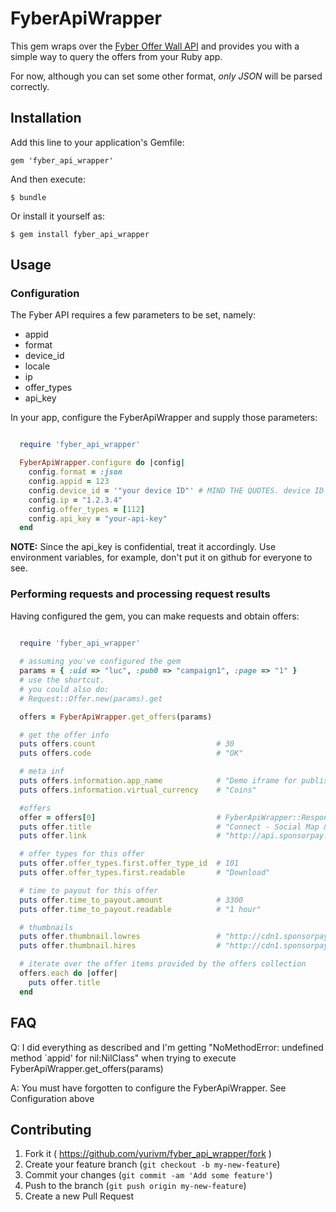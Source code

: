 # FyberApiWrapper

This gem wraps over the [Fyber Offer Wall API](http://developer.fyber.com/content/ios/offer-wall/offer-api/ "Fyber Offer Wall API") and provides you with a simple way to query the offers from your Ruby app.

For now, although you can set some other format, *only JSON* will be parsed correctly.

## Installation

Add this line to your application's Gemfile:

    gem 'fyber_api_wrapper'

And then execute:

    $ bundle

Or install it yourself as:

    $ gem install fyber_api_wrapper

## Usage

### Configuration

The Fyber API requires a few parameters to be set, namely:
  * appid
  * format
  * device_id
  * locale
  * ip
  * offer_types
  * api_key

In your app, configure the FyberApiWrapper and supply those parameters:

```ruby

  require 'fyber_api_wrapper'

  FyberApiWrapper.configure do |config|
    config.format = :json
    config.appid = 123
    config.device_id = '"your device ID"' # MIND THE QUOTES. device ID has quotes.
    config.ip = "1.2.3.4"
    config.offer_types = [112]
    config.api_key = "your-api-key"
  end

```
**NOTE:** Since the api_key is confidential, treat it accordingly. Use environment variables, for example, don't put it on github for everyone to see.
 
### Performing requests and processing request results

Having configured the gem, you can make requests and obtain offers:

```ruby

  require 'fyber_api_wrapper'
  
  # assuming you've configured the gem
  params = { :uid => "luc", :pub0 => "campaign1", :page => "1" }
  # use the shortcut. 
  # you could also do:
  # Request::Offer.new(params).get

  offers = FyberApiWrapper.get_offers(params)

  # get the offer info
  puts offers.count                           # 30
  puts offers.code                            # "OK"

  # meta inf
  puts offers.information.app_name            # "Demo iframe for publisher - do not touch"
  puts offers.information.virtual_currency    # "Coins"

  #offers 
  offer = offers[0]                           # FyberApiWrapper::Response::Offer
  puts offer.title                            # "Connect - Social Map & Address Book"
  puts offer.link                             # "http://api.sponsorpay.com/bd744b22cc10f7a3b13d5d661cbd9ba5/fb707b4efdaa5b5f/mobile/DE/157/offers/275789"

  # offer types for this offer
  puts offer.offer_types.first.offer_type_id  # 101
  puts offer.offer_types.first.readable       # "Download"

  # time to payout for this offer
  puts offer.time_to_payout.amount            # 3300
  puts offer.time_to_payout.readable          # "1 hour"

  # thumbnails
  puts offer.thumbnail.lowres                 # "http://cdn1.sponsorpay.com/app_icons/20264/small_mobile_icon.png"
  puts offer.thumbnail.hires                  # "http://cdn1.sponsorpay.com/app_icons/20264/big_mobile_icon.png"

  # iterate over the offer items provided by the offers collection
  offers.each do |offer|
    puts offer.title
  end

```


## FAQ

Q: I did everything as described and I'm getting "NoMethodError: undefined method `appid' for nil:NilClass" when trying to execute FyberApiWrapper.get_offers(params)

A: You must have forgotten to configure the FyberApiWrapper. See Configuration above

## Contributing

1. Fork it ( https://github.com/yurivm/fyber_api_wrapper/fork )
2. Create your feature branch (`git checkout -b my-new-feature`)
3. Commit your changes (`git commit -am 'Add some feature'`)
4. Push to the branch (`git push origin my-new-feature`)
5. Create a new Pull Request
